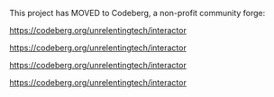 This project has MOVED to Codeberg, a non-profit community forge:

https://codeberg.org/unrelentingtech/interactor

https://codeberg.org/unrelentingtech/interactor

https://codeberg.org/unrelentingtech/interactor

https://codeberg.org/unrelentingtech/interactor
